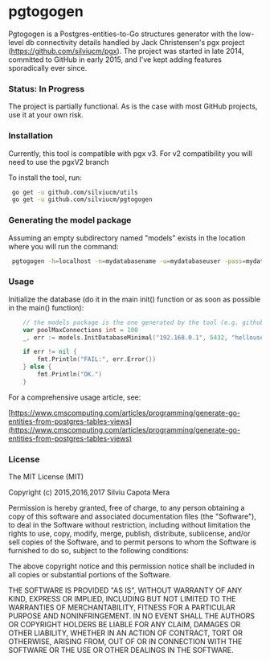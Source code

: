 # pgtogogen
Pgtogogen is a Postgres-entities-to-Go structures generator with the low-level db connectivity details handled by Jack Christensen's pgx project  (https://github.com/silviucm/pgx).
The project was started in late 2014, committed to GitHub in early 2015, and I've kept adding features sporadically ever since.

### Status: In Progress
The project is partially functional. As is the case with most GitHub projects, use it at your own risk. 

### Installation
Currently, this tool is compatible with pgx v3. For v2 compatibility you will need to use the pgxV2 branch

To install the tool, run:
```bash
 go get -u github.com/silviucm/utils
 go get -u github.com/silviucm/pgtogogen
```
	
### Generating the model package	
Assuming an empty subdirectory named "models" exists in the location where you will run the command:
```bash
 pgtogogen -h=localhost -n=mydatabasename -u=mydatabaseuser -pass=mydatabasepassword
```

### Usage

Initialize the database (do it in the main init() function or as soon as possible in the main() function):

```go
 	// the models package is the one generated by the tool (e.g. github.com/yourproject/models)
	var poolMaxConnections int = 100
	_, err := models.InitDatabaseMinimal("192.168.0.1", 5432, "hellouser", "hellopass", "mydatabase", poolMaxConnections)

	if err != nil {
		fmt.Println("FAIL:", err.Error())
	} else {
		fmt.Println("OK.")
	}
```
For a comprehensive usage article, see: 

[https://www.cmscomputing.com/articles/programming/generate-go-entities-from-postgres-tables-views](https://www.cmscomputing.com/articles/programming/generate-go-entities-from-postgres-tables-views)

### License
The MIT License (MIT)

Copyright (c) 2015,2016,2017 Silviu Capota Mera

Permission is hereby granted, free of charge, to any person obtaining a copy of this software and associated documentation files (the "Software"), to deal in the Software without restriction, including without limitation the rights to use, copy, modify, merge, publish, distribute, sublicense, and/or sell copies of the Software, and to permit persons to whom the Software is furnished to do so, subject to the following conditions:

The above copyright notice and this permission notice shall be included in all copies or substantial portions of the Software.

THE SOFTWARE IS PROVIDED "AS IS", WITHOUT WARRANTY OF ANY KIND, EXPRESS OR IMPLIED, INCLUDING BUT NOT LIMITED TO THE WARRANTIES OF MERCHANTABILITY, FITNESS FOR A PARTICULAR PURPOSE AND NONINFRINGEMENT. IN NO EVENT SHALL THE AUTHORS OR COPYRIGHT HOLDERS BE LIABLE FOR ANY CLAIM, DAMAGES OR OTHER LIABILITY, WHETHER IN AN ACTION OF CONTRACT, TORT OR OTHERWISE, ARISING FROM, OUT OF OR IN CONNECTION WITH THE SOFTWARE OR THE USE OR OTHER DEALINGS IN THE SOFTWARE.
